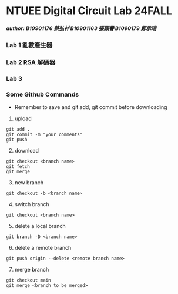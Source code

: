 # NTUEE Digital Circuit Lab 24FALL
##### author: B10901176 蔡弘祥 B10901163 張顥譽 B1090179 鄭承瑞

### Lab 1 亂數產生器

### Lab 2 RSA 解碼器

### Lab 3 

### Some Github Commands

* Remember to save and git add, git commit before downloading

1. upload

```shell
git add .
git commit -m "your comments"
git push
```

2. download

```shell
git checkout <branch name>
git fetch
git merge
```

3. new branch

```shell
git checkout -b <branch name>
```

4. switch branch

```shell
git checkout <branch name>
```

5. delete a local branch

 ```shell
 git branch -D <branch name>
 ```

6. delete a remote branch

 ```shell
 git push origin --delete <remote branch name>
 ```

7. merge branch

```shell
git checkout main
git merge <branch to be merged>
```